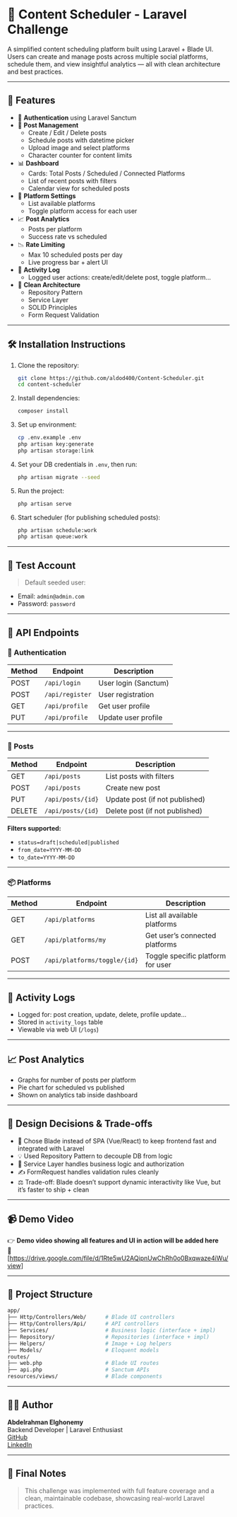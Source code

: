 # 📅 Content Scheduler - Laravel Challenge

A simplified content scheduling platform built using Laravel + Blade UI.  
Users can create and manage posts across multiple social platforms, schedule them, and view insightful analytics — all with clean architecture and best practices.

---

## 🚀 Features

-   🔐 **Authentication** using Laravel Sanctum
-   📝 **Post Management**
    -   Create / Edit / Delete posts
    -   Schedule posts with datetime picker
    -   Upload image and select platforms
    -   Character counter for content limits
-   📊 **Dashboard**
    -   Cards: Total Posts / Scheduled / Connected Platforms
    -   List of recent posts with filters
    -   Calendar view for scheduled posts
-   🔧 **Platform Settings**
    -   List available platforms
    -   Toggle platform access for each user
-   📈 **Post Analytics**
    -   Posts per platform
    -   Success rate vs scheduled
-   📉 **Rate Limiting**
    -   Max 10 scheduled posts per day
    -   Live progress bar + alert UI
-   📜 **Activity Log**
    -   Logged user actions: create/edit/delete post, toggle platform...
-   🧼 **Clean Architecture**
    -   Repository Pattern
    -   Service Layer
    -   SOLID Principles
    -   Form Request Validation

---

## 🛠 Installation Instructions

1. Clone the repository:

    ```bash
    git clone https://github.com/aldod400/Content-Scheduler.git
    cd content-scheduler
    ```

2. Install dependencies:

    ```bash
    composer install
    ```

3. Set up environment:

    ```bash
    cp .env.example .env
    php artisan key:generate
    php artisan storage:link
    ```

4. Set your DB credentials in `.env`, then run:

    ```bash
    php artisan migrate --seed
    ```

5. Run the project:

    ```bash
    php artisan serve
    ```

6. Start scheduler (for publishing scheduled posts):
    ```bash
    php artisan schedule:work
    php artisan queue:work
    ```

---

## 🧪 Test Account

> Default seeded user:

-   Email: `admin@admin.com`
-   Password: `password`

---

## 📡 API Endpoints

### 🔐 Authentication

| Method | Endpoint        | Description          |
| ------ | --------------- | -------------------- |
| POST   | `/api/login`    | User login (Sanctum) |
| POST   | `/api/register` | User registration    |
| GET    | `/api/profile`  | Get user profile     |
| PUT    | `/api/profile`  | Update user profile  |

---

### 📝 Posts

| Method | Endpoint          | Description                    |
| ------ | ----------------- | ------------------------------ |
| GET    | `/api/posts`      | List posts with filters        |
| POST   | `/api/posts`      | Create new post                |
| PUT    | `/api/posts/{id}` | Update post (if not published) |
| DELETE | `/api/posts/{id}` | Delete post (if not published) |

**Filters supported:**

-   `status=draft|scheduled|published`
-   `from_date=YYYY-MM-DD`
-   `to_date=YYYY-MM-DD`

---

### 📦 Platforms

| Method | Endpoint                     | Description                       |
| ------ | ---------------------------- | --------------------------------- |
| GET    | `/api/platforms`             | List all available platforms      |
| GET    | `/api/platforms/my`          | Get user’s connected platforms    |
| POST   | `/api/platforms/toggle/{id}` | Toggle specific platform for user |

---

## 📜 Activity Logs

-   Logged for: post creation, update, delete, profile update...
-   Stored in `activity_logs` table
-   Viewable via web UI (`/logs`)

---

## 📈 Post Analytics

-   Graphs for number of posts per platform
-   Pie chart for scheduled vs published
-   Shown on analytics tab inside dashboard

---

## 🧠 Design Decisions & Trade-offs

-   🧱 Chose Blade instead of SPA (Vue/React) to keep frontend fast and integrated with Laravel
-   💡 Used Repository Pattern to decouple DB from logic
-   🧠 Service Layer handles business logic and authorization
-   ✍️ FormRequest handles validation rules cleanly
-   ⚖️ Trade-off: Blade doesn’t support dynamic interactivity like Vue, but it’s faster to ship + clean

---

## 📹 Demo Video

👉 **Demo video showing all features and UI in action will be added here**  
📌 [https://drive.google.com/file/d/1Rte5wU2AQipnUwChRh0o0Bxqwaze4iWu/view]

---

## 📁 Project Structure

```bash
app/
├── Http/Controllers/Web/      # Blade UI controllers
├── Http/Controllers/Api/      # API controllers
├── Services/                  # Business logic (interface + impl)
├── Repository/                # Repositories (interface + impl)
├── Helpers/                   # Image + Log helpers
├── Models/                    # Eloquent models
routes/
├── web.php                    # Blade UI routes
├── api.php                    # Sanctum APIs
resources/views/               # Blade components
```

---

## 🧑‍💻 Author

**Abdelrahman Elghonemy**  
Backend Developer | Laravel Enthusiast  
[GitHub](https://github.com/aldod400)  
[LinkedIn](https://www.linkedin.com/in/abdelrahman-elghonemy-074867242)

---

## 🏁 Final Notes

> This challenge was implemented with full feature coverage and a clean, maintainable codebase, showcasing real-world Laravel practices.
